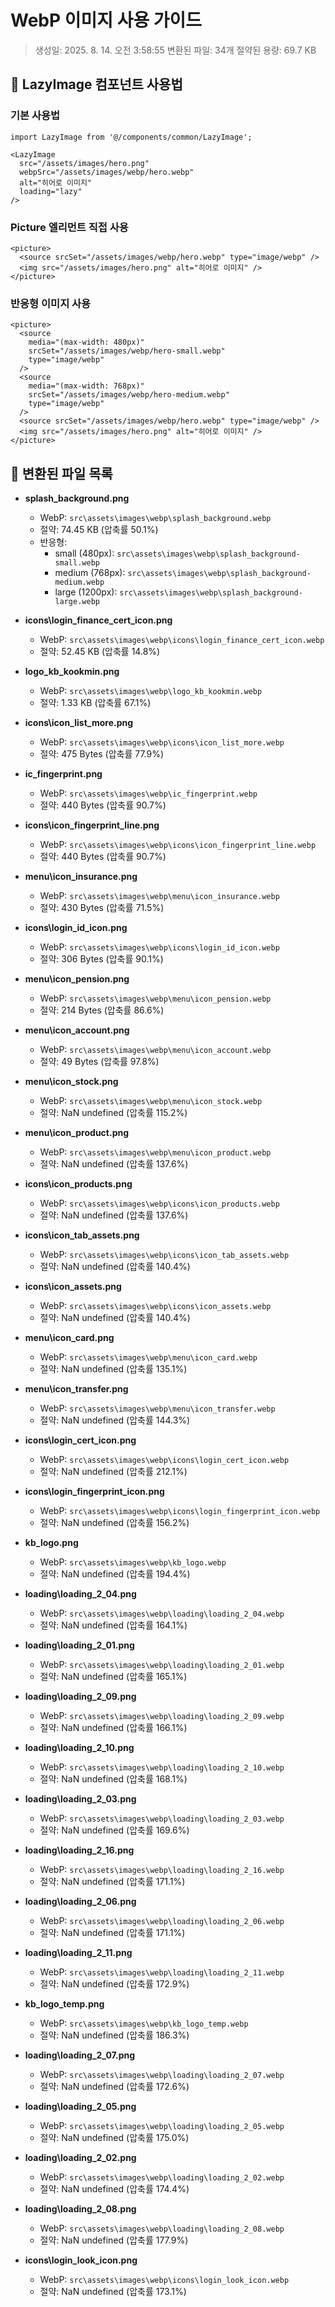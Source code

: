 # WebP 이미지 사용 가이드

> 생성일: 2025. 8. 14. 오전 3:58:55
> 변환된 파일: 34개
> 절약된 용량: 69.7 KB

## 🚀 LazyImage 컴포넌트 사용법

### 기본 사용법
```tsx
import LazyImage from '@/components/common/LazyImage';

<LazyImage
  src="/assets/images/hero.png"
  webpSrc="/assets/images/webp/hero.webp"
  alt="히어로 이미지"
  loading="lazy"
/>
```

### Picture 엘리먼트 직접 사용
```tsx
<picture>
  <source srcSet="/assets/images/webp/hero.webp" type="image/webp" />
  <img src="/assets/images/hero.png" alt="히어로 이미지" />
</picture>
```

### 반응형 이미지 사용
```tsx
<picture>
  <source
    media="(max-width: 480px)"
    srcSet="/assets/images/webp/hero-small.webp"
    type="image/webp"
  />
  <source
    media="(max-width: 768px)"
    srcSet="/assets/images/webp/hero-medium.webp"
    type="image/webp"
  />
  <source srcSet="/assets/images/webp/hero.webp" type="image/webp" />
  <img src="/assets/images/hero.png" alt="히어로 이미지" />
</picture>
```

## 📁 변환된 파일 목록

- **splash_background.png**
  - WebP: `src\assets\images\webp\splash_background.webp`
  - 절약: 74.45 KB (압축률 50.1%)
  - 반응형:
    - small (480px): `src\assets\images\webp\splash_background-small.webp`
    - medium (768px): `src\assets\images\webp\splash_background-medium.webp`
    - large (1200px): `src\assets\images\webp\splash_background-large.webp`

- **icons\login_finance_cert_icon.png**
  - WebP: `src\assets\images\webp\icons\login_finance_cert_icon.webp`
  - 절약: 52.45 KB (압축률 14.8%)

- **logo_kb_kookmin.png**
  - WebP: `src\assets\images\webp\logo_kb_kookmin.webp`
  - 절약: 1.33 KB (압축률 67.1%)

- **icons\icon_list_more.png**
  - WebP: `src\assets\images\webp\icons\icon_list_more.webp`
  - 절약: 475 Bytes (압축률 77.9%)

- **ic_fingerprint.png**
  - WebP: `src\assets\images\webp\ic_fingerprint.webp`
  - 절약: 440 Bytes (압축률 90.7%)

- **icons\icon_fingerprint_line.png**
  - WebP: `src\assets\images\webp\icons\icon_fingerprint_line.webp`
  - 절약: 440 Bytes (압축률 90.7%)

- **menu\icon_insurance.png**
  - WebP: `src\assets\images\webp\menu\icon_insurance.webp`
  - 절약: 430 Bytes (압축률 71.5%)

- **icons\login_id_icon.png**
  - WebP: `src\assets\images\webp\icons\login_id_icon.webp`
  - 절약: 306 Bytes (압축률 90.1%)

- **menu\icon_pension.png**
  - WebP: `src\assets\images\webp\menu\icon_pension.webp`
  - 절약: 214 Bytes (압축률 86.6%)

- **menu\icon_account.png**
  - WebP: `src\assets\images\webp\menu\icon_account.webp`
  - 절약: 49 Bytes (압축률 97.8%)

- **menu\icon_stock.png**
  - WebP: `src\assets\images\webp\menu\icon_stock.webp`
  - 절약: NaN undefined (압축률 115.2%)

- **menu\icon_product.png**
  - WebP: `src\assets\images\webp\menu\icon_product.webp`
  - 절약: NaN undefined (압축률 137.6%)

- **icons\icon_products.png**
  - WebP: `src\assets\images\webp\icons\icon_products.webp`
  - 절약: NaN undefined (압축률 137.6%)

- **icons\icon_tab_assets.png**
  - WebP: `src\assets\images\webp\icons\icon_tab_assets.webp`
  - 절약: NaN undefined (압축률 140.4%)

- **icons\icon_assets.png**
  - WebP: `src\assets\images\webp\icons\icon_assets.webp`
  - 절약: NaN undefined (압축률 140.4%)

- **menu\icon_card.png**
  - WebP: `src\assets\images\webp\menu\icon_card.webp`
  - 절약: NaN undefined (압축률 135.1%)

- **menu\icon_transfer.png**
  - WebP: `src\assets\images\webp\menu\icon_transfer.webp`
  - 절약: NaN undefined (압축률 144.3%)

- **icons\login_cert_icon.png**
  - WebP: `src\assets\images\webp\icons\login_cert_icon.webp`
  - 절약: NaN undefined (압축률 212.1%)

- **icons\login_fingerprint_icon.png**
  - WebP: `src\assets\images\webp\icons\login_fingerprint_icon.webp`
  - 절약: NaN undefined (압축률 156.2%)

- **kb_logo.png**
  - WebP: `src\assets\images\webp\kb_logo.webp`
  - 절약: NaN undefined (압축률 194.4%)

- **loading\loading_2_04.png**
  - WebP: `src\assets\images\webp\loading\loading_2_04.webp`
  - 절약: NaN undefined (압축률 164.1%)

- **loading\loading_2_01.png**
  - WebP: `src\assets\images\webp\loading\loading_2_01.webp`
  - 절약: NaN undefined (압축률 165.1%)

- **loading\loading_2_09.png**
  - WebP: `src\assets\images\webp\loading\loading_2_09.webp`
  - 절약: NaN undefined (압축률 166.1%)

- **loading\loading_2_10.png**
  - WebP: `src\assets\images\webp\loading\loading_2_10.webp`
  - 절약: NaN undefined (압축률 168.1%)

- **loading\loading_2_03.png**
  - WebP: `src\assets\images\webp\loading\loading_2_03.webp`
  - 절약: NaN undefined (압축률 169.6%)

- **loading\loading_2_16.png**
  - WebP: `src\assets\images\webp\loading\loading_2_16.webp`
  - 절약: NaN undefined (압축률 171.1%)

- **loading\loading_2_06.png**
  - WebP: `src\assets\images\webp\loading\loading_2_06.webp`
  - 절약: NaN undefined (압축률 171.1%)

- **loading\loading_2_11.png**
  - WebP: `src\assets\images\webp\loading\loading_2_11.webp`
  - 절약: NaN undefined (압축률 172.9%)

- **kb_logo_temp.png**
  - WebP: `src\assets\images\webp\kb_logo_temp.webp`
  - 절약: NaN undefined (압축률 186.3%)

- **loading\loading_2_07.png**
  - WebP: `src\assets\images\webp\loading\loading_2_07.webp`
  - 절약: NaN undefined (압축률 172.6%)

- **loading\loading_2_05.png**
  - WebP: `src\assets\images\webp\loading\loading_2_05.webp`
  - 절약: NaN undefined (압축률 175.0%)

- **loading\loading_2_02.png**
  - WebP: `src\assets\images\webp\loading\loading_2_02.webp`
  - 절약: NaN undefined (압축률 174.4%)

- **loading\loading_2_08.png**
  - WebP: `src\assets\images\webp\loading\loading_2_08.webp`
  - 절약: NaN undefined (압축률 177.9%)

- **icons\login_look_icon.png**
  - WebP: `src\assets\images\webp\icons\login_look_icon.webp`
  - 절약: NaN undefined (압축률 173.1%)

